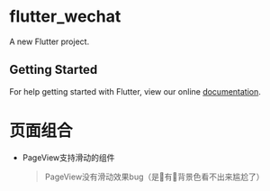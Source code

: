 # flutter_wechat

A new Flutter project.

## Getting Started

For help getting started with Flutter, view our online
[documentation](https://flutter.io/).

# 页面组合

- PageView支持滑动的组件
  > PageView没有滑动效果bug（是有背景色看不出来尴尬了）